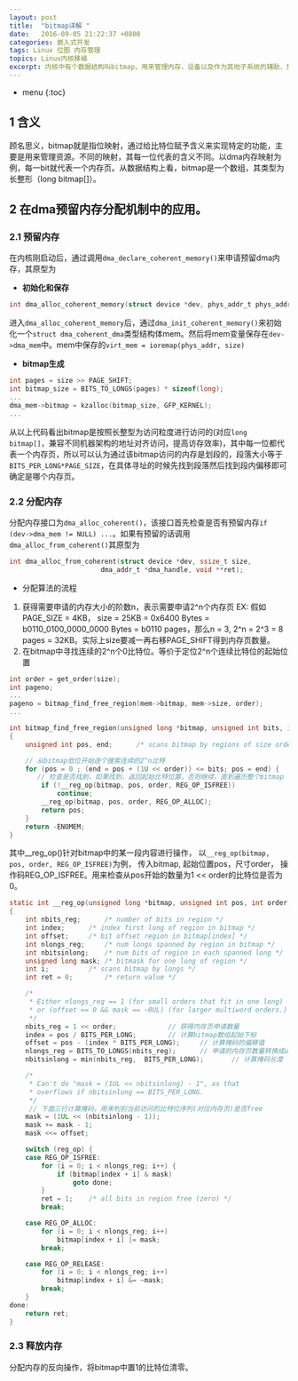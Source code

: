 ```yaml
---
layout: post
title:  "bitmap详解 "
date:   2016-09-05 21:22:37 +0800
categories: 嵌入式开发
tags: Linux 位图 内存管理
topics: Linux内核移植
excerpt: 内核中有个数据结构叫bitmap，用来管理内存，设备以及作为其他子系统的辅助，放在这里详细介绍一下。
---
```


* menu
{:toc}


## 1 含义
顾名思义，bitmap就是指位映射，通过给比特位赋予含义来实现特定的功能，主要是用来管理资源。不同的映射，其每一位代表的含义不同。以dma内存映射为例，每一bit就代表一个内存页。从数据结构上看，bitmap是一个数组，其类型为长整形（long bitmap[]）。

## 2 在dma预留内存分配机制中的应用。
### 2.1 预留内存
在内核刚启动后，通过调用`dma_declare_coherent_memory()`来申请预留dma内存，其原型为

* **初始化和保存**

```c
int dma_alloc_coherent_memory(struct device *dev, phys_addr_t phys_addr, amd_addr_t device_addr, size_t size, int flags);
```
进入`dma_alloc_coherent_memory`后，通过`dma_init_coherent_memory()`来初始化一个`struct dma_coherent_dma`类型结构体mem。然后将mem变量保存在`dev->dma_mem`中。mem中保存的`virt_mem = ioremap(phys_addr, size)`

* **bitmap生成**

```c
int pages = size >> PAGE_SHIFT;
int bitmap_size = BITS_TO_LONGS(pages) * sizeof(long);
...
dma_mem->bitmap = kzalloc(bitmap_size, GFP_KERNEL);
...
```
从以上代码看出bitmap是按照长整型为访问粒度进行访问的(对应`long bitmap[]`，兼容不同机器架构的地址对齐访问，提高访存效率)，其中每一位都代表一个内存页，所以可以认为通过该bitmap访问的内存是划段的，段落大小等于`BITS_PER_LONG*PAGE_SIZE`，在具体寻址的时候先找到段落然后找到段内偏移即可确定是哪个内存页。

### 2.2 分配内存
分配内存接口为`dma_alloc_coherent()`，该接口首先检查是否有预留内存`if (dev->dma_mem != NULL) ...`。如果有预留的话调用`dma_alloc_from_coherent()`其原型为

```c
int dma_alloc_from_coherent(struct device *dev, ssize_t size,
				       dma_addr_t *dma_handle, void **ret);
```

* 分配算法的流程

1. 获得需要申请的内存大小的阶数n，表示需要申请2^n个内存页
EX: 假如PAGE_SIZE = 4KB， size = 25KB = 0x6400 Bytes = b0110_0100_0000_0000 Bytes = b0110 pages，那么n = 3, 2^n = 2^3 = 8 pages = 32KB。实际上size要减一再右移PAGE_SHIFT得到内存页数量。
2. 在bitmap中寻找连续的2^n个0比特位。等价于定位2^n个连续比特位的起始位置

```c
int order = get_order(size);
int pageno;
...
pageno = bitmap_find_free_region(mem->bitmap, mem->size, order);
...
```

```c
int bitmap_find_free_region(unsigned long *bitmap, unsigned int bits, int order)
{
	unsigned int pos, end;		/* scans bitmap by regions of size order */

    // 从bitmap低位开始逐个搜索连续的2^n比特
	for (pos = 0 ; (end = pos + (1U << order)) <= bits; pos = end) {
	   // 检查是否找到，如果找到，返回起始比特位置，否则继续，直到遍历整个bitmap
		if (!__reg_op(bitmap, pos, order, REG_OP_ISFREE))
			continue;
		__reg_op(bitmap, pos, order, REG_OP_ALLOC);
		return pos;
	}
	return -ENOMEM;
}
```
其中__reg_op()针对bitmap中的某一段内容进行操作， 以`__reg_op(bitmap, pos, order, REG_OP_ISFREE)`为例， 传入bitmap, 起始位置pos，尺寸order， 操作码REG_OP_ISFREE。用来检查从pos开始的数量为1 << order的比特位是否为0。

```c
static int __reg_op(unsigned long *bitmap, unsigned int pos, int order, int reg_op)
{
	int nbits_reg;		/* number of bits in region */
	int index;		/* index first long of region in bitmap */
	int offset;		/* bit offset region in bitmap[index] */
	int nlongs_reg;		/* num longs spanned by region in bitmap */
	int nbitsinlong;	/* num bits of region in each spanned long */
	unsigned long mask;	/* bitmask for one long of region */
	int i;			/* scans bitmap by longs */
	int ret = 0;		/* return value */

	/*
	 * Either nlongs_reg == 1 (for small orders that fit in one long)
	 * or (offset == 0 && mask == ~0UL) (for larger multiword orders.)
	 */
	nbits_reg = 1 << order;             // 获得内存页申请数量
	index = pos / BITS_PER_LONG;        // 计算bitmap数组起始下标
	offset = pos - (index * BITS_PER_LONG);     // 计算掩码的偏移值
	nlongs_reg = BITS_TO_LONGS(nbits_reg);      // 申请的内存页数量转换成unsigned long长度，用于访问unsigned long bitmap[]
	nbitsinlong = min(nbits_reg,  BITS_PER_LONG);       // 计算掩码长度

	/*
	 * Can't do "mask = (1UL << nbitsinlong) - 1", as that
	 * overflows if nbitsinlong == BITS_PER_LONG.
	 */
	 // 下面三行计算掩码，用来判别当前访问的比特位序列(对应内存页)是否free
	mask = (1UL << (nbitsinlong - 1)); 
	mask += mask - 1;
	mask <<= offset;

	switch (reg_op) {
	case REG_OP_ISFREE:
		for (i = 0; i < nlongs_reg; i++) {
			if (bitmap[index + i] & mask)
				goto done;
		}
		ret = 1;	/* all bits in region free (zero) */
		break;

	case REG_OP_ALLOC:
		for (i = 0; i < nlongs_reg; i++)
			bitmap[index + i] |= mask;
		break;

	case REG_OP_RELEASE:
		for (i = 0; i < nlongs_reg; i++)
			bitmap[index + i] &= ~mask;
		break;
	}
done:
	return ret;
}
```
### 2.3 释放内存
分配内存的反向操作，将bitmap中置1的比特位清零。

